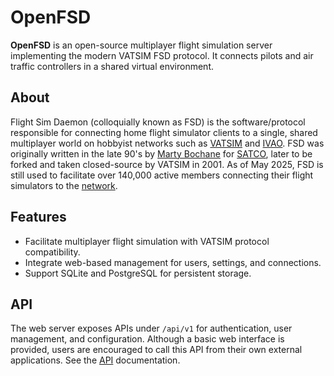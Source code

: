 # OpenFSD

**OpenFSD** is an open-source multiplayer flight simulation server implementing the modern VATSIM FSD protocol. It connects pilots and air traffic controllers in a shared virtual environment.

## About

Flight Sim Daemon (colloquially known as FSD) is the software/protocol responsible for connecting home flight simulator clients to a single, shared multiplayer world on hobbyist networks such as [VATSIM](https://vatsim.net/docs/about/about-vatsim) and [IVAO](https://www.ivao.aero/).
FSD was originally written in the late 90's by [Marty Bochane](https://github.com/kuroneko/fsd) for [SATCO](https://web.archive.org/web/20000619145015/http://www.satco.org/), later to be forked and taken closed-source by VATSIM in 2001.
As of May 2025, FSD is still used to facilitate over 140,000 active members connecting their flight simulators to the [network](https://vatsim-radar.com/).

## Features

- Facilitate multiplayer flight simulation with VATSIM protocol compatibility.
- Integrate web-based management for users, settings, and connections.
- Support SQLite and PostgreSQL for persistent storage.

## API

The web server exposes APIs under `/api/v1` for authentication, user management, and configuration. Although a basic web interface is provided, users are encouraged to call this API from their own external applications. See the [API](https://github.com/renorris/openfsd/tree/main/web) documentation.
